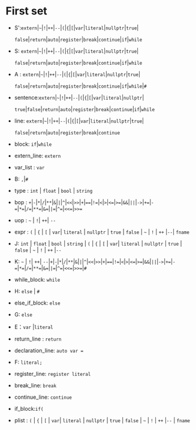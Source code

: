 # First set


- S':`extern`|`~`|`!`|`++`|`--`|`(`|`{`|`[`|`var`|`literal`|`nullptr`|`true`|

  `false`|`return`|`auto`|`register`|`break`|`continue`|`if`|`while`

- S: `extern`|`~`|`!`|`++`|`--`|`(`|`{`|`[`|`var`|`literal`|`nullptr`|`true`|

  `false`|`return`|`auto`|`register`|`break`|`continue`|`if`|`while`

- A : `extern`|`~`|`!`|`++`|`--`|`(`|`{`|`[`|`var`|`literal`|`nullptr`|`true`|

  `false`|`return`|`auto`|`register`|`break`|`continue`|`if`|`while`|`#`

- sentence:`extern`|`~`|`!`|`++`|`--`|`(`|`{`|`[`|`var`|`literal`|`nullptr`|

  `true`|`false`|`return`|`auto`|`register`|`break`|`continue`|`if`|`while`

- line: `extern`|`~`|`!`|`++`|`--`|`(`|`{`|`[`|`var`|`literal`|`nullptr`|`true`|

  `false`|`return`|`auto`|`register`|`break`|`continue`

- block: `if`|`while`

- extern_line: `extern`

- var_list : `var`

- B: `,`|`#`

- type : `int` | `float` | `bool` | `string`

- bop : `+`|`-`|`*`|`/`|`**`|`&`|`|`|`^`|`<<`|`>>`|`+`|`==`|`!=`|`<`|`>`|`<=`|`>=`|`&&`|`||`|`->`|`+=`|`-=`|`*=`|`/=`|`**=`|`&=`|`|=`|`^=`|`<<=`|`>>=`

- uop : `~` | `!`| `++`| `--`

- expr : `(` | `{` | `[` | `var`| `literal` | `nullptr` | `true` | `false` | `~` | `!` | `++` |`--`| `fname`

- J:  `int` | `float` | `bool` | `string` | `(` | `{` | `[` | `var`| `literal` | `nullptr` | `true` | `false` | `~` | `!` | `++` |`--`

- K: `~` | `!`| `++`| `--`|`+`|`-`|`*`|`/`|`**`|`&`|`|`|`^`|`<<`|`>>`|`+`|`==`|`!=`|`<`|`>`|`<=`|`>=`|`&&`|`||`|`->`|`+=`|`-=`|`*=`|`/=`|`**=`|`&=`|`|=`|`^=`|`<<=`|`>>=`|`#`

- while_block: `while`

- H: `else` | `#`

- else_if_block: `else` 

- G: `else` 

- E：`var` |`literal`

- return_line : `return`

- declaration_line: `auto var =`

- F: `literal;`

- register_line: `register literal`

- break_line: `break`

- continue_line: `continue`

- if_block:`if(`

- plist : `(` | `{` | `[` | `var`| `literal` | `nullptr` | `true` | `false` | `~` | `!` | `++` |`--` | `fname`
